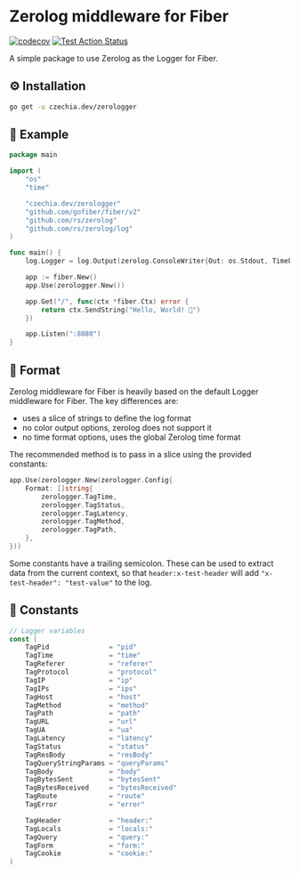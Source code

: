 # Zerolog middleware for Fiber

[![codecov](https://codecov.io/gh/stellirin/fiber-zerologger/branch/main/graph/badge.svg?token=3FRCIF5YDW)](https://codecov.io/gh/stellirin/fiber-zerologger)
[![Test Action Status](https://github.com/stellirin/fiber-zerologger/workflows/Go/badge.svg)](https://github.com/stellirin/fiber-zerologger/actions?query=workflow%3AGo)

A simple package to use Zerolog as the Logger for Fiber.

## ⚙️ Installation

```sh
go get -u czechia.dev/zerologger
```

## 👀 Example

```go
package main

import (
	"os"
	"time"

	"czechia.dev/zerologger"
	"github.com/gofiber/fiber/v2"
	"github.com/rs/zerolog"
	"github.com/rs/zerolog/log"
)

func main() {
	log.Logger = log.Output(zerolog.ConsoleWriter{Out: os.Stdout, TimeFormat: time.RFC3339})

	app := fiber.New()
	app.Use(zerologger.New())

	app.Get("/", func(ctx *fiber.Ctx) error {
		return ctx.SendString("Hello, World! 👋")
	})

	app.Listen(":8080")
}
```

## 📝 Format

Zerolog middleware for Fiber is heavily based on the default Logger middleware for Fiber. The key differences are:

* uses a slice of strings to define the log format
* no color output options, zerolog does not support it
* no time format options, uses the global Zerolog time format

The recommended method is to pass in a slice using the provided constants:

```go
app.Use(zerologger.New(zerologger.Config{
	Format: []string{
		zerologger.TagTime,
		zerologger.TagStatus,
		zerologger.TagLatency,
		zerologger.TagMethod,
		zerologger.TagPath,
	},
}))
```

Some constants have a trailing semicolon. These can be used to extract data from the current context, so that `header:x-test-header` will add `"x-test-header": "test-value"` to the log.

## 🧬 Constants

```go
// Logger variables
const (
	TagPid               = "pid"
	TagTime              = "time"
	TagReferer           = "referer"
	TagProtocol          = "protocol"
	TagIP                = "ip"
	TagIPs               = "ips"
	TagHost              = "host"
	TagMethod            = "method"
	TagPath              = "path"
	TagURL               = "url"
	TagUA                = "ua"
	TagLatency           = "latency"
	TagStatus            = "status"
	TagResBody           = "resBody"
	TagQueryStringParams = "queryParams"
	TagBody              = "body"
	TagBytesSent         = "bytesSent"
	TagBytesReceived     = "bytesReceived"
	TagRoute             = "route"
	TagError             = "error"

	TagHeader            = "header:"
	TagLocals            = "locals:"
	TagQuery             = "query:"
	TagForm              = "form:"
	TagCookie            = "cookie:"
)
```
